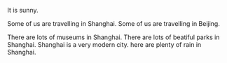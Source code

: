 It is sunny.

Some of us are travelling in Shanghai.
Some of us are travelling in Beijing.

There are lots of museums in Shanghai.
There are lots of beatiful parks in Shanghai.
Shanghai is a very modern city.
here are plenty of rain in Shanghai.

